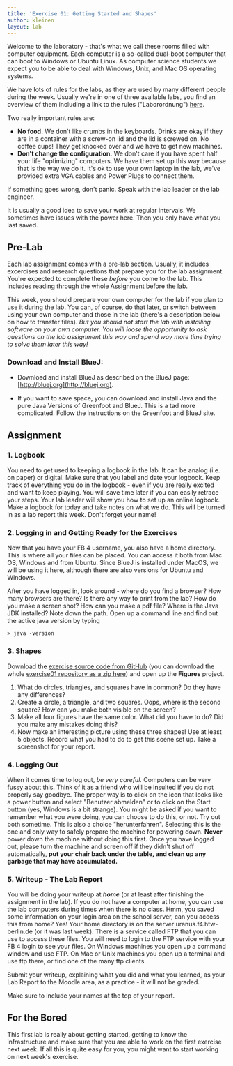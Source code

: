 ```yaml
---
title: 'Exercise 01: Getting Started and Shapes'
author: kleinen
layout: lab
---
```


Welcome to the laboratory - that's what we call these rooms filled with computer equipment. Each computer is a so-called dual-boot computer that can boot to Windows or Ubuntu Linux. As computer science students we expect you to be able to deal with Windows, Unix, and Mac OS operating systems.

We have lots of rules for the labs, as they are used by many different people during the week. Usually we're in one of three available labs, you find an overview of them including a link to the rules ("Laborordnung") [here](http://imi-bachelor.htw-berlin.de/studium/labore/).

Two really important rules are:

- **No food.** We don't like crumbs in the keyboards. Drinks are okay if they are in a container with a screw-on lid and the lid is screwed on. No coffee cups! They get knocked over and we have to get new machines.
- **Don't change the configuration.** We don't care if you have spent half your life "optimizing" computers. We have them set up this way because that is the way we do it. It's ok to use your own laptop in the lab, we've provided extra VGA cables and Power Plugs to connect them.

If something goes wrong, don't panic. Speak with the lab leader or the lab engineer.

It is usually a good idea to save your work at regular intervals. We sometimes have issues with the power here. Then you only have what you last saved.

## Pre-Lab

Each lab assignment comes with a pre-lab section. Usually, it includes excercises and research questions that prepare you for the lab assignment.
You're expected to complete these *before* you come to the lab. This includes reading through the whole Assignment before the lab.

This week, you should prepare your own computer for the lab if you plan to use it during the lab. You can, of course, do that later, or switch between using your own computer and those in the lab (there's a description below on how to transfer files). *But you should not start the lab with installing software on your own computer. You will loose the opportunity to ask questions on the lab assignment this way and spend way more time trying to solve them later this way!*

### Download and Install BlueJ:

* Download and install BlueJ as described on the BlueJ page: [http://bluej.org](http://bluej.org).

* If you want to save space, you can download and install Java and the pure Java Versions of Greenfoot and BlueJ. This is a tad more complicated. Follow the instructions on the Greenfoot and BlueJ site.

## Assignment

### 1. Logbook

You need to get used to keeping a logbook in the lab. It can be analog (i.e. on paper) or digital. Make sure that you label and date your logbook. Keep track of everything you do in the logbook - even if you are really excited and want to keep playing. You will save time later if you can easily retrace your steps. Your lab leader will show you how to set up an online logbook. Make a logbook for today and take notes on what we do. This will be turned in as a lab report this week. Don't forget your name!

### 2. Logging in and Getting Ready for the Exercises

Now that you have your FB 4 username, you also have a home directory. This is where all your files can be placed. You can access it both from Mac OS, Windows and from Ubuntu. Since BlueJ is installed under MacOS, we will be using it here, although there are also versions for Ubuntu and Windows.

After you have logged in, look around - where do you find a browser? How many browsers are there? Is there any way to print from the lab? How do you make a screen shot? How can you make a pdf file? Where is the Java JDK installed? Note down the path. Open up a command line and find out the active java version by typing

    > java -version

### 3. Shapes

Download the [exercise source code from GitHub](https://github.com/htw-imi-info1/exercise01/) (you can download the whole [exercise01 repository as a zip here](https://github.com/htw-imi-info1/exercise01/archive/master.zip)) and open up the **Figures** project.

1.  What do circles, triangles, and squares have in common? Do they have any differences?
2.  Create a circle, a triangle, and two squares. Oops, where is the second square? How can you make both visible on the screen?
3.  Make all four figures have the same color. What did you have to do? Did you make any mistakes doing this?
4.  Now make an interesting picture using these three shapes! Use at least 5 objects. Record what you had to do to get this scene set up. Take a screenshot for your report.


### 4. Logging Out

When it comes time to log out, _be very careful._ Computers can be very fussy about this.
Think of it as a friend who will be insulted if you do not properly say goodbye.
The proper way is to click on the icon that looks like a power button and select "Benutzer
abmelden" or to click on the Start button (yes, Windows is a bit strange). You might be asked if you want to remember what you were doing, you can choose to do this, or not. Try out both sometime. This is also a choice "herunterfahren". Selecting this is the one and only way to safely prepare the machine for powering down.
**Never** power down the machine without doing this first. Once you have logged out, please turn the machine and screen off if they didn't shut off automatically, **put your chair back under the table, and clean up any garbage that may have accumulated.**


### 5. Writeup - The Lab Report

You will be doing your writeup at ***home*** (or at least after finishing the assignment in the lab). If you do not have a computer at home, you can use the lab computers during times when there is no class. Hmm, you saved some information on your login area on the school server, can you access this from home? Yes! Your home directory is on the server uranus.f4.htw-berlin.de (or it was last week). There is a service called FTP that you can use to access these files. You will need to login to the FTP service with your FB 4 login to see your files. On Windows machines you open up a command window and use FTP. On Mac or Unix machines you open up a terminal and use ftp there, or find one of the many ftp clients.


Submit your writeup, explaining what you did and what you learned, as your Lab Report to the Moodle area, as a practice - it will not be graded.

Make sure to include your names at the top of your report.

## For the Bored

This first lab is really about getting started, getting to know the infrastructure and make sure that you are able to work on the first exercise next week. If all this is quite easy for you, you might want to start working on next week's exercise.
